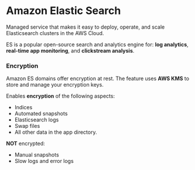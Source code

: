 # Amazon Elastic Search

Managed service that makes it easy to deploy, operate, and scale Elasticsearch clusters in the AWS Cloud. 

ES is a popular open-source search and analytics engine for: **log analytics**, **real-time app monitoring**, and **clickstream analysis**.

### Encryption

Amazon ES domains offer encryption at rest. The feature uses **AWS KMS** to store and manage your encryption keys.

Enables **encryption** of the following aspects:
- Indices
- Automated snapshots
- Elasticsearch logs
- Swap files
- All other data in the app directory.

**NOT** encrypted:
- Manual snapshots
- Slow logs and error logs